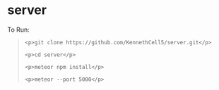 # server

To Run: 

<blockquote>

    <p>git clone https://github.com/KennethCell5/server.git</p>

    <p>cd server</p>
    
    <p>meteor npm install</p>
    
    <p>meteor --port 5000</p>

</blockquote>
